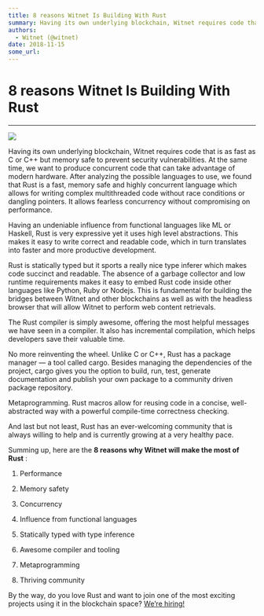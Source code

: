 ```yaml
---
title: 8 reasons Witnet Is Building With Rust
summary: Having its own underlying blockchain, Witnet requires code that is as fast as C or C++ but memory safe to prevent security vulnerabilities. At the same time, we want to produce concurrent code that can take advantage of modern hardware. After analyzing the possible languages to use, we found that Rust is a fast, memory safe and highly concurrent language which allows for writing complex multithreaded code without race conditions or dangling pointers. It allows fearless concurrency without compro
authors:
  - Witnet (@witnet)
date: 2018-11-15
some_url: 
---
```


# 8 reasons Witnet Is Building With Rust


----


![](https://cdn-images-1.medium.com/max/2000/1*brEAwKh6k-9VZcmhcESntA.png)

Having its own underlying blockchain, Witnet requires code that is as fast as C or C++ but memory safe to prevent security vulnerabilities. At the same time, we want to produce concurrent code that can take advantage of modern hardware.
After analyzing the possible languages to use, we found that Rust is a fast, memory safe and highly concurrent language which allows for writing complex multithreaded code without race conditions or dangling pointers. It allows fearless concurrency without compromising on performance.

Having an undeniable influence from functional languages like ML or Haskell, Rust is very expressive yet it uses high level abstractions. This makes it easy to write correct and readable code, which in turn translates into faster and more productive development.

Rust is statically typed but it sports a really nice type inferer which makes code succinct and readable.
The absence of a garbage collector and low runtime requirements makes it easy to embed Rust code inside other languages like Python, Ruby or Nodejs. This is fundamental for building the bridges between Witnet and other blockchains as well as with the headless browser that will allow Witnet to perform web content retrievals.

The Rust compiler is simply awesome, offering the most helpful messages we have seen in a compiler. It also has incremental compilation, which helps developers save their valuable time.

No more reinventing the wheel. Unlike C or C++, Rust has a package manager — a tool called cargo. Besides managing the dependencies of the project, cargo gives you the option to build, run, test, generate documentation and publish your own package to a community driven package repository.

Metaprogramming. Rust macros allow for reusing code in a concise, well-abstracted way with a powerful compile-time correctness checking.

And last but not least, Rust has an ever-welcoming community that is always willing to help and is currently growing at a very healthy pace.

Summing up, here are the **8 reasons why Witnet will make the most of Rust** :

1.  Performance

2. Memory safety

3. Concurrency

4. Influence from functional languages

5. Statically typed with type inference

6. Awesome compiler and tooling

7. Metaprogramming

8. Thriving community

By the way, do you love Rust and want to join one of the most exciting projects using it in the blockchain space? [We’re hiring!](https://angel.co/witnet-foundation-1/jobs) 
